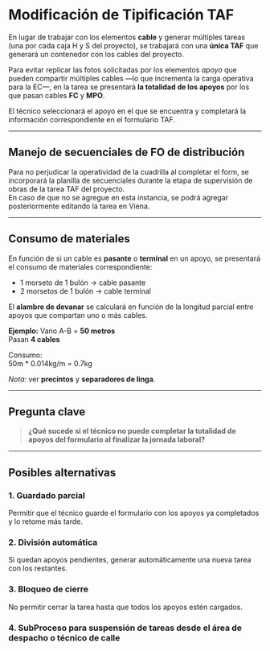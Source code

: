# Modificación de Tipificación TAF

En lugar de trabajar con los elementos **cable** y generar múltiples tareas (una por cada caja H y S del proyecto), se trabajará con una **única TAF** que generará un contenedor con los cables del proyecto.  

Para evitar replicar las fotos solicitadas por los elementos *apoyo* que pueden compartir múltiples cables —lo que incrementa la carga operativa para la EC—, en la tarea se presentará **la totalidad de los apoyos** por los que pasan cables **FC** y **MPO**.

El técnico seleccionará el apoyo en el que se encuentra y completará la información correspondiente en el formulario TAF.

---

## Manejo de secuenciales de FO de distribución

Para no perjudicar la operatividad de la cuadrilla al completar el form, se incorporará la planilla de secuenciales durante la etapa de supervisión de obras de la tarea TAF del proyecto.  
En caso de que no se agregue en esta instancia, se podrá agregar posteriormente editando la tarea en Viena.

---

## Consumo de materiales

En función de si un cable es **pasante** o **terminal** en un apoyo, se presentará el consumo de materiales correspondiente:

- 1 morseto de 1 bulón → cable pasante  
- 2 morsetos de 1 bulón → cable terminal  

El **alambre de devanar** se calculará en función de la longitud parcial entre apoyos que compartan uno o más cables.

**Ejemplo:**
Vano A-B = **50 metros**  
Pasan **4 cables**  

Consumo:  
50m * 0.014kg/m = 0.7kg

*Nota:* ver **precintos** y **separadores de linga**.

---

## Pregunta clave

> **¿Qué sucede si el técnico no puede completar la totalidad de apoyos del formulario al finalizar la jornada laboral?**

---

## Posibles alternativas

### 1. Guardado parcial
Permitir que el técnico guarde el formulario con los apoyos ya completados y lo retome más tarde.

### 2. División automática
Si quedan apoyos pendientes, generar automáticamente una nueva tarea con los restantes.

### 3. Bloqueo de cierre
No permitir cerrar la tarea hasta que todos los apoyos estén cargados.

### 4. SubProceso para suspensión de tareas desde el área de despacho o técnico de calle

